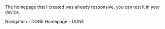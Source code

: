 The homepage that I created was already responsive, you can test it in your device.

Navigation - DONE
Homepage - DONE
